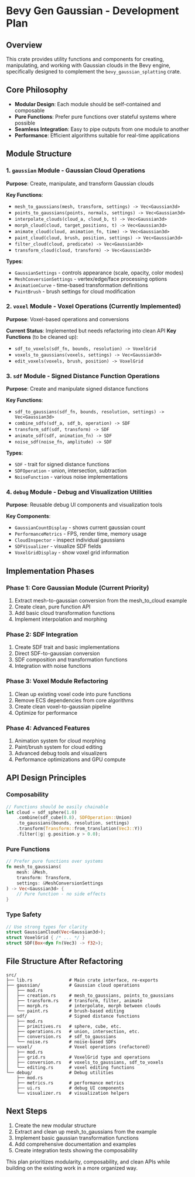 # Bevy Gen Gaussian - Development Plan

## Overview

This crate provides utility functions and components for creating, manipulating, and working with Gaussian clouds in the Bevy engine, specifically designed to complement the `bevy_gaussian_splatting` crate.

## Core Philosophy

- **Modular Design**: Each module should be self-contained and composable
- **Pure Functions**: Prefer pure functions over stateful systems where possible
- **Seamless Integration**: Easy to pipe outputs from one module to another
- **Performance**: Efficient algorithms suitable for real-time applications

## Module Structure

### 1. `gaussian` Module - Gaussian Cloud Operations
**Purpose**: Create, manipulate, and transform Gaussian clouds

**Key Functions**:
- `mesh_to_gaussians(mesh, transform, settings) -> Vec<Gaussian3d>`
- `points_to_gaussians(points, normals, settings) -> Vec<Gaussian3d>`
- `interpolate_clouds(cloud_a, cloud_b, t) -> Vec<Gaussian3d>`
- `morph_cloud(cloud, target_positions, t) -> Vec<Gaussian3d>`
- `animate_cloud(cloud, animation_fn, time) -> Vec<Gaussian3d>`
- `paint_cloud(cloud, brush, position, settings) -> Vec<Gaussian3d>`
- `filter_cloud(cloud, predicate) -> Vec<Gaussian3d>`
- `transform_cloud(cloud, transform) -> Vec<Gaussian3d>`

**Types**:
- `GaussianSettings` - controls appearance (scale, opacity, color modes)
- `MeshConversionSettings` - vertex/edge/face processing options
- `AnimationCurve` - time-based transformation definitions
- `PaintBrush` - brush settings for cloud modification

### 2. `voxel` Module - Voxel Operations (Currently Implemented)
**Purpose**: Voxel-based operations and conversions

**Current Status**: Implemented but needs refactoring into clean API
**Key Functions** (to be cleaned up):
- `sdf_to_voxels(sdf_fn, bounds, resolution) -> VoxelGrid`
- `voxels_to_gaussians(voxels, settings) -> Vec<Gaussian3d>`
- `edit_voxels(voxels, brush, position) -> VoxelGrid`

### 3. `sdf` Module - Signed Distance Function Operations
**Purpose**: Create and manipulate signed distance functions

**Key Functions**:
- `sdf_to_gaussians(sdf_fn, bounds, resolution, settings) -> Vec<Gaussian3d>`
- `combine_sdfs(sdf_a, sdf_b, operation) -> SDF`
- `transform_sdf(sdf, transform) -> SDF`
- `animate_sdf(sdf, animation_fn) -> SDF`
- `noise_sdf(noise_fn, amplitude) -> SDF`

**Types**:
- `SDF` - trait for signed distance functions
- `SDFOperation` - union, intersection, subtraction
- `NoiseFunction` - various noise implementations

### 4. `debug` Module - Debug and Visualization Utilities
**Purpose**: Reusable debug UI components and visualization tools

**Key Components**:
- `GaussianCountDisplay` - shows current gaussian count
- `PerformanceMetrics` - FPS, render time, memory usage
- `CloudInspector` - inspect individual gaussians
- `SDFVisualizer` - visualize SDF fields
- `VoxelGridDisplay` - show voxel grid information

## Implementation Phases

### Phase 1: Core Gaussian Module (Current Priority)
1. Extract mesh-to-gaussian conversion from the mesh_to_cloud example
2. Create clean, pure function API
3. Add basic cloud transformation functions
4. Implement interpolation and morphing

### Phase 2: SDF Integration
1. Create SDF trait and basic implementations
2. Direct SDF-to-gaussian conversion
3. SDF composition and transformation functions
4. Integration with noise functions

### Phase 3: Voxel Module Refactoring
1. Clean up existing voxel code into pure functions
2. Remove ECS dependencies from core algorithms
3. Create clean voxel-to-gaussian pipeline
4. Optimize for performance

### Phase 4: Advanced Features
1. Animation system for cloud morphing
2. Paint/brush system for cloud editing
3. Advanced debug tools and visualizers
4. Performance optimizations and GPU compute

## API Design Principles

### Composability
```rust
// Functions should be easily chainable
let cloud = sdf_sphere(1.0)
    .combine(sdf_cube(0.8), SDFOperation::Union)
    .to_gaussians(bounds, resolution, settings)
    .transform(Transform::from_translation(Vec3::Y))
    .filter(|g| g.position.y > 0.0);
```

### Pure Functions
```rust
// Prefer pure functions over systems
fn mesh_to_gaussians(
    mesh: &Mesh, 
    transform: Transform, 
    settings: &MeshConversionSettings
) -> Vec<Gaussian3d> {
    // Pure function - no side effects
}
```

### Type Safety
```rust
// Use strong types for clarity
struct GaussianCloud(Vec<Gaussian3d>);
struct VoxelGrid { /* ... */ }
struct SDF(Box<dyn Fn(Vec3) -> f32>);
```

## File Structure After Refactoring

```
src/
├── lib.rs              # Main crate interface, re-exports
├── gaussian/           # Gaussian cloud operations
│   ├── mod.rs
│   ├── creation.rs     # mesh_to_gaussians, points_to_gaussians
│   ├── transform.rs    # transform, filter, animate
│   ├── morph.rs        # interpolate, morph between clouds
│   └── paint.rs        # brush-based editing
├── sdf/                # Signed distance functions
│   ├── mod.rs
│   ├── primitives.rs   # sphere, cube, etc.
│   ├── operations.rs   # union, intersection, etc.
│   ├── conversion.rs   # sdf_to_gaussians
│   └── noise.rs        # noise-based SDFs
├── voxel/              # Voxel operations (refactored)
│   ├── mod.rs
│   ├── grid.rs         # VoxelGrid type and operations
│   ├── conversion.rs   # voxels_to_gaussians, sdf_to_voxels
│   └── editing.rs      # voxel editing functions
└── debug/              # Debug utilities
    ├── mod.rs
    ├── metrics.rs      # performance metrics
    ├── ui.rs           # debug UI components
    └── visualizer.rs   # visualization helpers
```

## Next Steps

1. Create the new modular structure
2. Extract and clean up mesh_to_gaussians from the example
3. Implement basic gaussian transformation functions
4. Add comprehensive documentation and examples
5. Create integration tests showing the composability

This plan prioritizes modularity, composability, and clean APIs while building on the existing work in a more organized way.
